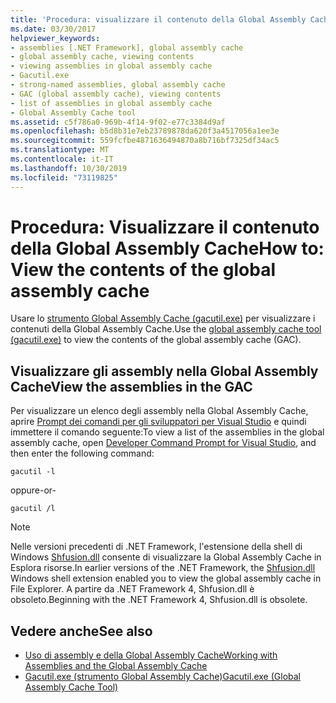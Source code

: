 ```yaml
---
title: 'Procedura: visualizzare il contenuto della Global Assembly Cache'
ms.date: 03/30/2017
helpviewer_keywords:
- assemblies [.NET Framework], global assembly cache
- global assembly cache, viewing contents
- viewing assemblies in global assembly cache
- Gacutil.exe
- strong-named assemblies, global assembly cache
- GAC (global assembly cache), viewing contents
- list of assemblies in global assembly cache
- Global Assembly Cache tool
ms.assetid: c5f786a0-969b-4f14-9f02-e77c3384d9af
ms.openlocfilehash: b5d8b31e7eb23789878da620f3a4517056a1ee3e
ms.sourcegitcommit: 559fcfbe4871636494870a8b716bf7325df34ac5
ms.translationtype: MT
ms.contentlocale: it-IT
ms.lasthandoff: 10/30/2019
ms.locfileid: "73119825"
---
```

# <a name="how-to-view-the-contents-of-the-global-assembly-cache"></a><span data-ttu-id="5fcb1-102">Procedura: Visualizzare il contenuto della Global Assembly Cache</span><span class="sxs-lookup"><span data-stu-id="5fcb1-102">How to: View the contents of the global assembly cache</span></span>

<span data-ttu-id="5fcb1-103">Usare lo [strumento Global Assembly Cache (gacutil.exe)](../tools/gacutil-exe-gac-tool.md) per visualizzare i contenuti della Global Assembly Cache.</span><span class="sxs-lookup"><span data-stu-id="5fcb1-103">Use the [global assembly cache tool (gacutil.exe)](../tools/gacutil-exe-gac-tool.md) to view the contents of the global assembly cache (GAC).</span></span>

## <a name="view-the-assemblies-in-the-gac"></a><span data-ttu-id="5fcb1-104">Visualizzare gli assembly nella Global Assembly Cache</span><span class="sxs-lookup"><span data-stu-id="5fcb1-104">View the assemblies in the GAC</span></span>

<span data-ttu-id="5fcb1-105">Per visualizzare un elenco degli assembly nella Global Assembly Cache, aprire [Prompt dei comandi per gli sviluppatori per Visual Studio](../tools/developer-command-prompt-for-vs.md) e quindi immettere il comando seguente:</span><span class="sxs-lookup"><span data-stu-id="5fcb1-105">To view a list of the assemblies in the global assembly cache, open [Developer Command Prompt for Visual Studio](../tools/developer-command-prompt-for-vs.md), and then enter the following command:</span></span>

```shell
gacutil -l
```

<span data-ttu-id="5fcb1-106">oppure</span><span class="sxs-lookup"><span data-stu-id="5fcb1-106">-or-</span></span>

```shell
gacutil /l
```

> [!NOTE]
> <span data-ttu-id="5fcb1-107">Nelle versioni precedenti di .NET Framework, l'estensione della shell di Windows [Shfusion.dll](https://docs.microsoft.com/previous-versions/dotnet/netframework-4.0/34149zk3(v=vs.100)) consente di visualizzare la Global Assembly Cache in Esplora risorse.</span><span class="sxs-lookup"><span data-stu-id="5fcb1-107">In earlier versions of the .NET Framework, the [Shfusion.dll](https://docs.microsoft.com/previous-versions/dotnet/netframework-4.0/34149zk3(v=vs.100)) Windows shell extension enabled you to view the global assembly cache in File Explorer.</span></span> <span data-ttu-id="5fcb1-108">A partire da .NET Framework 4, Shfusion.dll è obsoleto.</span><span class="sxs-lookup"><span data-stu-id="5fcb1-108">Beginning with the .NET Framework 4, Shfusion.dll is obsolete.</span></span>

## <a name="see-also"></a><span data-ttu-id="5fcb1-109">Vedere anche</span><span class="sxs-lookup"><span data-stu-id="5fcb1-109">See also</span></span>

- [<span data-ttu-id="5fcb1-110">Uso di assembly e della Global Assembly Cache</span><span class="sxs-lookup"><span data-stu-id="5fcb1-110">Working with Assemblies and the Global Assembly Cache</span></span>](working-with-assemblies-and-the-gac.md)
- [<span data-ttu-id="5fcb1-111">Gacutil.exe (strumento Global Assembly Cache)</span><span class="sxs-lookup"><span data-stu-id="5fcb1-111">Gacutil.exe (Global Assembly Cache Tool)</span></span>](../tools/gacutil-exe-gac-tool.md)
